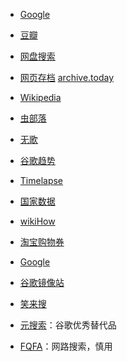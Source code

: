- [Google](https://www.google.com/)

- [豆瓣](https://www.douban.com/)

- [网盘搜索](https://www.alipansou.com/)

- [网页存档](https://archive.org/) [archive.today](https://archive.is/)

- [Wikipedia](https://zh.wikipedia.org/)

- [虫部落](http://www.chongbuluo.com/)

- [无歌](https://g.dingeral.top/)

- [谷歌趋势](https://trends.google.com/trends/?geo=CN)

- [Timelapse](http://goo.gle/timelapse)

- [国家数据](http://data.stats.gov.cn/)

- [wikiHow](https://zh.wikihow.com/)

- [淘宝购物券](http://quan.mmfad.com/)

- [Google](https://www.google.com/)

- [谷歌镜像站](https://jia110.github.io/)

- [笑来搜](http://xiaolai.co/search)

- [元搜索](https://searx.tiekoetter.com/)：谷歌优秀替代品

- [FQFA](https://fofa.info/)：网路搜索，慎用
